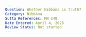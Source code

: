 ```yaml
---
Question: Whether Nibbāna is truth?
Category: Nibbāna
Sutta References: MN 140
Date Entered: April 4, 2025
Review Status: Not started
---
```

